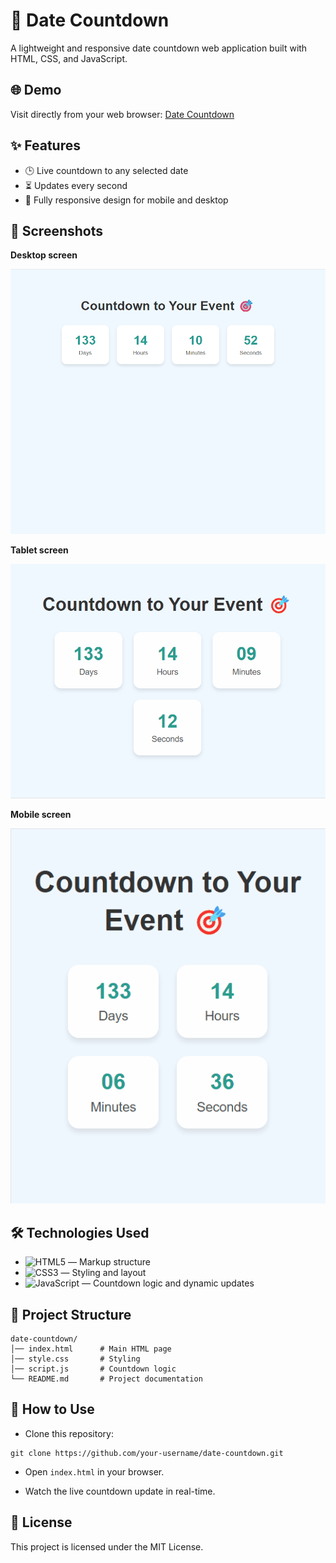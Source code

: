 # 📅 Date Countdown
A lightweight and responsive date countdown web application built with HTML, CSS, and JavaScript.


## 🌐 Demo
Visit directly from your web browser:
[Date Countdown](https://rytvee.github.io/christmas-countdown/)


## ✨ Features
- 🕒  Live countdown to any selected date
- ⏳ Updates every second
- 📱 Fully responsive design for mobile and desktop


## 📸 Screenshots

**Desktop screen**

![Desktop screen](images/desktop.gif)

**Tablet screen**

![Tablet screen](images/tablet.gif)

**Mobile screen**

![Mobile screen](images/mobile.gif)


## 🛠 Technologies Used
- ![HTML5](https://img.shields.io/badge/HTML5-E34F26?logo=html5&logoColor=white) — Markup structure
- ![CSS3](https://img.shields.io/badge/CSS3-1572B6?logo=css3&logoColor=white) — Styling and layout
- ![JavaScript](https://img.shields.io/badge/JavaScript-F7DF1E?logo=javascript&logoColor=black) — Countdown logic and dynamic updates


## 📂 Project Structure
```
date-countdown/
│── index.html      # Main HTML page
│── style.css       # Styling
│── script.js       # Countdown logic
└── README.md       # Project documentation
```


## 🔧 How to Use
- Clone this repository:
```
git clone https://github.com/your-username/date-countdown.git
```
- Open `index.html` in your browser.

- Watch the live countdown update in real-time.


## 📜 License
This project is licensed under the MIT License.

